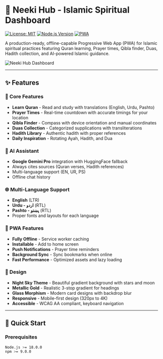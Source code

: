   # 🕌 Neeki Hub - Islamic Spiritual Dashboard

[![License: MIT](https://img.shields.io/badge/License-MIT-yellow.svg)](https://opensource.org/licenses/MIT)
[![Node.js Version](https://img.shields.io/badge/node-%3E%3D18.0.0-brightgreen)](https://nodejs.org/)
[![PWA](https://img.shields.io/badge/PWA-enabled-blue)](https://web.dev/progressive-web-apps/)

A production-ready, offline-capable Progressive Web App (PWA) for Islamic spiritual practices featuring Quran learning, Prayer times, Qibla finder, Duas, Hadith collection, and AI-powered Islamic guidance.

![Neeki Hub Dashboard](https://via.placeholder.com/800x400/050406/d4af37?text=Neeki+Hub+Dashboard)

---

## ✨ Features

### 📖 Core Features
- **Learn Quran** - Read and study with translations (English, Urdu, Pashto)
- **Prayer Times** - Real-time countdown with accurate timings for your location
- **Qibla Finder** - Compass with device orientation and manual coordinates
- **Duas Collection** - Categorized supplications with transliterations
- **Hadith Library** - Authentic hadith with proper references
- **Daily Inspiration** - Rotating Ayah, Hadith, and Dua

### 🤖 AI Assistant
- **Google Gemini Pro** integration with HuggingFace fallback
- Always cites sources (Quran verses, Hadith references)
- Multi-language support (EN, UR, PS)
- Offline chat history

### 🌐 Multi-Language Support
- **English** (LTR)
- **Urdu - اردو** (RTL)
- **Pashto - پښتو** (RTL)
- Proper fonts and layouts for each language

### 📱 PWA Features
- **Fully Offline** - Service worker caching
- **Installable** - Add to home screen
- **Push Notifications** - Prayer time reminders
- **Background Sync** - Sync bookmarks when online
- **Fast Performance** - Optimized assets and lazy loading

### 🎨 Design
- **Night Sky Theme** - Beautiful gradient background with stars and moon
- **Metallic Gold** - Realistic 3-stop gradient for headings
- **Glass Morphism** - Modern card designs with backdrop blur
- **Responsive** - Mobile-first design (320px to 4K)
- **Accessible** - WCAG AA compliant, keyboard navigation

---

## 🚀 Quick Start

### Prerequisites

```bash
Node.js >= 18.0.0
npm >= 9.0.0